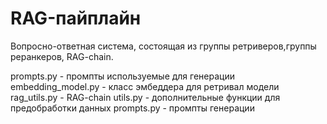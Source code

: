 # RAG-пайплайн

Вопросно-ответная система, состоящая из группы ретриверов,группы реранкеров, RAG-chain.

prompts.py - промпты используемые для генерации
embedding_model.py - класс эмбеддера для ретривал модели
rag_utils.py - RAG-chain
utils.py - дополнительные функции для предобработки данных
prompts.py - промпты генерации